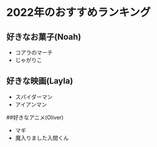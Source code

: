 # 2022年のおすすめランキング


## 好きなお菓子(Noah)
- コアラのマーチ
- じゃがりこ

## 好きな映画(Layla)
- スパイダーマン
- アイアンマン

##好きなアニメ(Oliver)
- マギ
- 魔入りました入間くん

